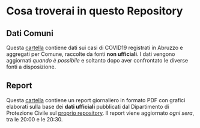 # Cosa troverai in questo Repository

## Dati Comuni
Questa <a href="https://github.com/alessiodl/COVID19Abruzzo/tree/master/dati-comuni">cartella</a> contiene dati sui casi di COVID19 registrati in Abruzzo e aggregati per Comune, raccolte da fonti **non ufficiali**. 
I dati vengono aggiornati *quando è possibile* e soltanto dopo aver confrontato le diverse fonti a disposizione.

## Report
Questa <a href="https://github.com/alessiodl/COVID19Abruzzo/tree/master/report">cartella</a> contiene un report giornaliero in formato PDF con grafici elaborati sulla base dei **dati ufficiali** pubblicati dal Dipartimento di Protezione Civile sul <a href="https://github.com/pcm-dpc/COVID-19" target="_blank">proprio repository</a>.
Il report viene aggiornato *ogni sera*, tra le 20:00 e le 20:30.